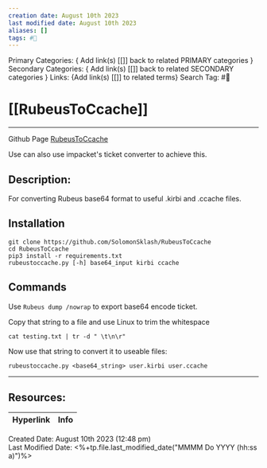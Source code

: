 ```yaml
---
creation date: August 10th 2023
last modified date: August 10th 2023
aliases: []
tags: #🧰
---
```


Primary Categories: { Add link(s) [[]] back to related PRIMARY categories }
Secondary Categories:  { Add link(s) [[]] back to related SECONDARY categories }
Links: {Add link(s) [[]] to related terms}
Search Tag: #🧰  

# [[RubeusToCcache]]  
___
Github Page
[RubeusToCcache](https://github.com/SolomonSklash/RubeusToCcache)

Use can also use impacket's ticket converter to achieve this.
## Description:
For converting Rubeus base64 format to useful .kirbi and .ccache files. 

## Installation
```
git clone https://github.com/SolomonSklash/RubeusToCcache
cd RubeusToCcache
pip3 install -r requirements.txt
rubeustoccache.py [-h] base64_input kirbi ccache
```

## Commands
Use `Rubeus dump /nowrap` to export base64 encode ticket.

Copy that string to a file and use Linux to trim the whitespace
```
cat testing.txt | tr -d " \t\n\r"
```

Now use that string to convert it to useable files:

```
rubeustoccache.py <base64_string> user.kirbi user.ccache
```

___

## Resources:

| Hyperlink | Info |
| --------- | ---- |


Created Date: August 10th 2023 (12:48 pm)  
Last Modified Date: <%+tp.file.last_modified_date("MMMM Do YYYY (hh:ss a)")%>
